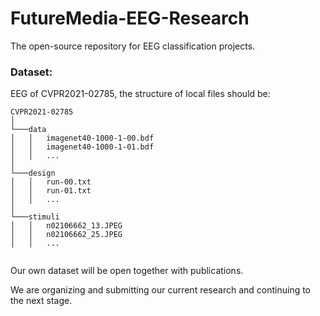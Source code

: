 # FutureMedia-EEG-Research

The open-source repository for EEG classification projects.


### Dataset:

EEG of CVPR2021-02785, the structure of local files should be:
```
CVPR2021-02785   
│
└───data
│   │   imagenet40-1000-1-00.bdf
│   │   imagenet40-1000-1-01.bdf
│   │   ...
│         
└───design
│   │   run-00.txt
│   │   run-01.txt
│   │   ...
│    
└───stimuli
│   │   n02106662_13.JPEG
│   │   n02106662_25.JPEG
│   │   ...
   
```

Our own dataset will be open together with publications.


We are organizing and submitting our current research and continuing to the next stage.

